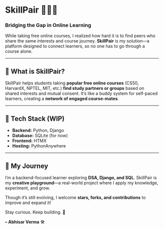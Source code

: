 # SkillPair 🧑‍🤝‍🧑  

### Bridging the Gap in Online Learning  

While taking free online courses, I realized how hard it is to find peers who share the same interests and course journey. **SkillPair** is my solution—a platform designed to connect learners, so no one has to go through a course alone.  

---

## 🧠 What is SkillPair?  
SkillPair helps students taking **popular free online courses** (CS50, HarvardX, NPTEL, MIT, etc.) **find study partners or groups** based on shared interests and mutual consent. It’s like a buddy system for self-paced learners, creating a **network of engaged course-mates**.  

---

## 🔧 Tech Stack (WIP)  
- **Backend:** Python, Django  
- **Database:** SQLite (for now)  
- **Frontend:** HTMX  
- **Hosting:** PythonAnywhere  

---

## 🚀 My Journey  
I’m a backend-focused learner exploring **DSA, Django, and SQL**. SkillPair is my **creative playground**—a real-world project where I apply my knowledge, experiment, and grow.  

Though it’s still evolving, I welcome **stars, forks, and contributions** to improve and expand it!  

Stay curious. Keep building. 🚀  

**– Abhisar Verma** 🛠️  

